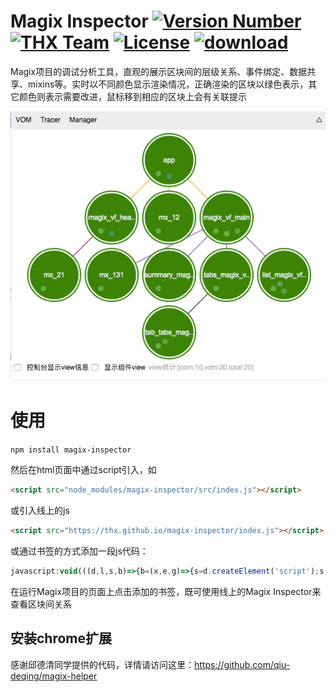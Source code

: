 # Magix Inspector [![Version Number](https://img.shields.io/npm/v/magix-inspector.svg)](https://github.com/thx/magix-inspector/ "Version Number") [![THX Team](https://img.shields.io/badge/team-THX-green.svg)](https://thx.github.io/ "THX Team") [![License](https://img.shields.io/badge/license-MIT-orange.svg)](https://opensource.org/licenses/MIT "License") [![download](https://img.shields.io/npm/dm/magix-inspector.svg)](https://www.npmjs.com/package/magix-inspector)

Magix项目的调试分析工具，直观的展示区块间的层级关系、事件绑定、数据共享、mixins等。实时以不同颜色显示渲染情况，正确渲染的区块以绿色表示，其它颜色则表示需要改进，鼠标移到相应的区块上会有关联提示

![magix](magix.gif)

# 使用

`npm install magix-inspector`

然后在html页面中通过script引入，如

```html
<script src="node_modules/magix-inspector/src/index.js"></script>
```

或引入线上的js

```html
<script src="https://thx.github.io/magix-inspector/index.js"></script>
```


或通过书签的方式添加一段js代码：

```js
javascript:void(((d,l,s,b)=>{b=(x,e,g)=>{s=d.createElement('script');s.src=l.pop();g=()=>{clearTimeout(x)};e=()=>{g();if(l.length)b();else alert('load magix inspector error')};s.onerror=e;s.onload=g;x=setTimeout(b,5e3);s.charset='utf-8';d.body.appendChild(s)};b()})(document,['https://thx.github.io/magix-inspector/index.js','https://unpkg.com/magix-inspector','https://unpkg.alibaba-inc.com/magix-inspector','https://cdn.jsdelivr.net/npm/magix-inspector']))
```

在运行Magix项目的页面上点击添加的书签，既可使用线上的Magix Inspector来查看区块间关系

## 安装chrome扩展

感谢邱德清同学提供的代码，详情请访问这里：https://github.com/qiu-deqing/magix-helper
